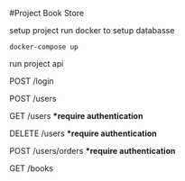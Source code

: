 #Project Book Store

setup project
run docker to setup databasse

`docker-compose up`

run project
api

POST /login

POST /users

GET /users
**\*require authentication**

DELETE /users
**\*require authentication**

POST /users/orders
**\*require authentication**

GET /books

